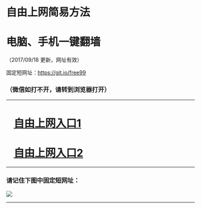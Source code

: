 ﻿# 自由上网简易方法

# 电脑、手机一键翻墙

（2017/09/18 更新，网址有效）

固定短网址：https://git.io/free99

### （微信如打不开，请转到浏览器打开）


***





# &nbsp;&nbsp; <a href="http://ft100506407.fwq-tz1005.info/fwqtz01.html?t=09180017477 " target="_blank">自由上网入口1</a>
# &nbsp;&nbsp; <a href="http://ft14667839.fwq-tz1006.info/fwqtz02.html?t=091800111000 " target="_blank">自由上网入口2</a>
***

### 请记住下图中固定短网址：

<img src="https://s3-us-west-2.amazonaws.com/fwq-1001/yjfq-20170905okok.png" /> 


***

